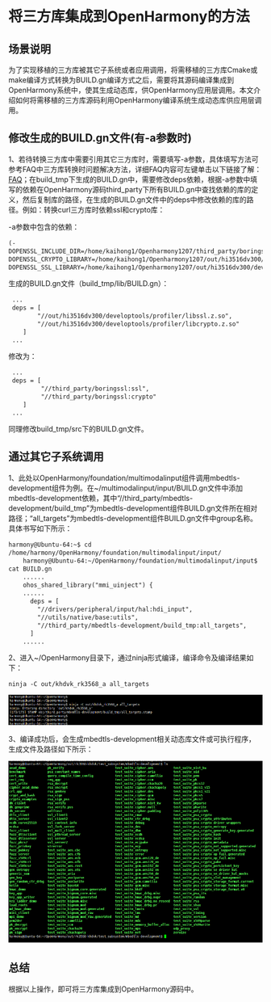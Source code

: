 # 将三方库集成到OpenHarmony的方法

## 场景说明

为了实现移植的三方库被其它子系统或者应用调用，将需移植的三方库Cmake或make编译方式转换为BUILD.gn编译方式之后，需要将其源码编译集成到OpenHarmony系统中，使其生成动态库，供OpenHarmony应用层调用。本文介绍如何将需移植的三方库源码利用OpenHarmony编译系统生成动态库供应用层调用。

## 修改生成的BUILD.gn文件(有-a参数时)

1、若待转换三方库中需要引用其它三方库时，需要填写-a参数，具体填写方法可参考FAQ中三方库转换时问题解决方法，详细FAQ内容可左键单击以下链接了解：[FAQ](https://gitee.com/openharmony/napi_generator/blob/master/src/cli/cmake2gn/docs/guide/FAQ.md)；在build_tmp下生成的BUILD.gn中，需要修改deps依赖，根据-a参数中填写的依赖在OpenHarmony源码third_party下所有BUILD.gn中查找依赖的库的定义，然后复制库的路径，在生成的BUILD.gn文件中的deps中修改依赖的库的路径。例如：转换curl三方库时依赖ssl和crypto库：

-a参数中包含的依赖：

```
(-DOPENSSL_INCLUDE_DIR=/home/kaihong1/Openharmony1207/third_party/boringssl/src/include,-DOPENSSL_CRYPTO_LIBRARY=/home/kaihong1/Openharmony1207/out/hi3516dv300/developtools/profiler/libcrypto.z.so,-DOPENSSL_SSL_LIBRARY=/home/kaihong1/Openharmony1207/out/hi3516dv300/developtools/profiler/libssl.z.so)
```

生成的BUILD.gn文件（build_tmp/lib/BUILD.gn）：

```
 ...
 deps = [
        "//out/hi3516dv300/developtools/profiler/libssl.z.so",
        "//out/hi3516dv300/developtools/profiler/libcrypto.z.so"
    ]
 ...
```

修改为：

```
 ...
 deps = [
         "//third_party/boringssl:ssl",
         "//third_party/boringssl:crypto"
    ]
 ...
```

同理修改build_tmp/src下的BUILD.gn文件。

## 通过其它子系统调用

1、此处以OpenHarmony/foundation/multimodalinput组件调用mbedtls-development组件为例。在~/multimodalinput/input/BUILD.gn文件中添加mbedtls-development依赖，其中“//third_party/mbedtls-development/build_tmp”为mbedtls-development组件BUILD.gn文件所在相对路径；“all_targets”为mbedtls-development组件BUILD.gn文件中group名称。具体书写如下所示：

```
harmony@Ubuntu-64:~$ cd /home/harmony/OpenHarmony/foundation/multimodalinput/input/
	harmony@Ubuntu-64:~/OpenHarmony/foundation/multimodalinput/input$ cat BUILD.gn 
	......
	ohos_shared_library("mmi_uinject") {
	......
  	  deps = [
    	"//drivers/peripheral/input/hal:hdi_input",
    	"//utils/native/base:utils",
    	"//third_party/mbedtls-development/build_tmp:all_targets",
  	  ]
	......
```

2、进入~/OpenHarmony目录下，通过ninja形式编译，编译命令及编译结果如下：

```
ninja -C out/khdvk_rk3568_a all_targets
```

![](./../figures/ninja_build_success.png)

3、编译成功后，会生成mbedtls-development相关动态库文件或可执行程序，生成文件及路径如下所示：

![](./../figures/generate_file.png)

## 总结

根据以上操作，即可将三方库集成到OpenHarmony源码中。
